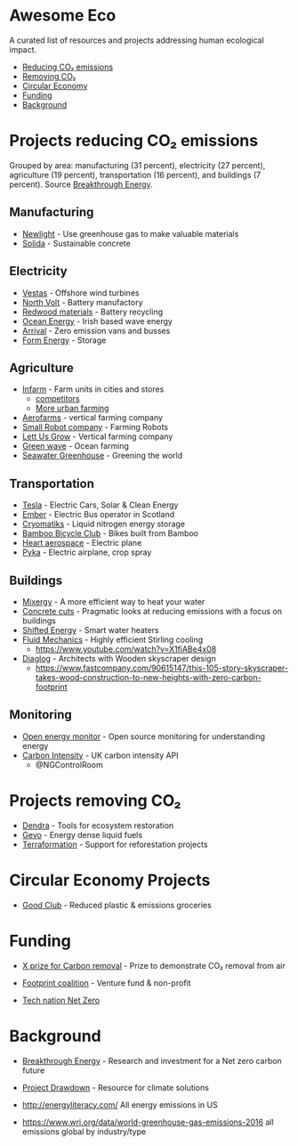 # Awesome Eco

A curated list of resources and projects addressing human ecological impact.

- [Reducing CO₂ emissions](#projects-reducing-co-emissions)
- [Removing CO₂](#projects-removing-co)
- [Circular Economy](#circular-economy-projects)
- [Funding](#funding)
- [Background](#background)

# Projects reducing CO₂ emissions

Grouped by area: manufacturing (31 percent), electricity (27 percent), agriculture (19 percent), transportation (16 percent), and buildings (7 percent). Source [Breakthrough Energy](https://www.breakthroughenergy.org/).

## Manufacturing

- [Newlight](https://www.newlight.com/) - Use greenhouse gas to make valuable materials
- [Solida](https://www.solidiatech.com/) - Sustainable concrete

## Electricity

- [Vestas](https://www.mhivestasoffshore.com/) - Offshore wind turbines
- [North Volt](https://northvolt.com/) - Battery manufactory
- [Redwood materials](https://www.redwoodmaterials.com/) - Battery recycling
- [Ocean Energy](https://oceanenergy.ie/) - Irish based wave energy
- [Arrival](https://arrival.com/) - Zero emission vans and busses
- [Form Energy](https://formenergy.com/) -  Storage

## Agriculture

- [Infarm](https://www.infarm.com) - Farm units in cities and stores
  - [competitors](https://www.owler.com/company/infarm1)
  - [More urban farming](https://www.greenbiz.com/article/how-16-initiatives-are-changing-urban-agriculture-through-tech-and-innovation)
- [Aerofarms](https://www.aerofarms.com/) - vertical farming company
- [Small Robot company](https://www.smallrobotcompany.com) - Farming Robots
- [Lett Us Grow](https://www.lettusgrow.com/) - Vertical farming company
- [Green wave](https://www.greenwave.org/) - Ocean farming
- [Seawater Greenhouse](https://www.youtube.com/watch?v=P4YCZgfchO0) - Greening the world

## Transportation

- [Tesla](https://www.tesla.com) - Electric Cars, Solar & Clean Energy
- [Ember](https://www.ember.to/) - Electric Bus operator in Scotland
- [Cryomatiks](https://cryomatiks.com/) - Liquid nitrogen energy storage
- [Bamboo Bicycle Club](https://bamboobicycleclub.org/) - Bikes built from Bamboo
- [Heart aerospace](https://heartaerospace.com/) - Electric plane
- [Pyka](https://www.flypyka.com/) - Electric airplane, crop spray

## Buildings

- [Mixergy](https://www.mixergy.co.uk/) - A more efficient way to heat your water
- [Concrete cuts](https://concretecuts.xyz/) - Pragmatic looks at reducing emissions with a focus on buildings
- [Shifted Energy](https://www.shiftedenergy.com/) - Smart water heaters
- [Fluid Mechanics](https://www.fluidmechanics.co.uk/) - Highly efficient Stirling cooling
  - https://www.youtube.com/watch?v=X1fiABe4x08
- [Diaglog](www.dialogdesign.ca) - Architects with Wooden skyscraper design
  - https://www.fastcompany.com/90615147/this-105-story-skyscraper-takes-wood-construction-to-new-heights-with-zero-carbon-footprint

## Monitoring

- [Open energy monitor](https://openenergymonitor.org/) - Open source monitoring for understanding energy
- [Carbon Intensity](https://carbonintensity.org.uk/) - UK carbon intensity API
  - @NGControlRoom

# Projects removing CO₂

- [Dendra](https://www.dendra.io/) - Tools for ecosystem restoration
- [Gevo](https://gevo.com/) - Energy dense liquid fuels
- [Terraformation](https://www.terraformation.com/) - Support for reforestation projects

# Circular Economy Projects

- [Good Club](https://www.goodclub.co.uk/) - Reduced plastic & emissions groceries

# Funding

- [X prize for Carbon removal](https://www.xprize.org/prizes/elonmusk) - Prize to demonstrate CO₂ removal from air
- [Footprint coalition](https://www.footprintcoalition.com/) - Venture fund & non-profit

- [Tech nation Net Zero](https://technation.io/programmes/net-zero/)

# Background

- [Breakthrough Energy](https://www.breakthroughenergy.org/) - Research and investment for a Net zero carbon future
- [Project Drawdown](https://drawdown.org/solutions) - Resource for climate solutions

- http://energyliteracy.com/ All energy emissions in US
- https://www.wri.org/data/world-greenhouse-gas-emissions-2016 all emissions global by industry/type
